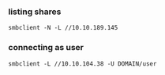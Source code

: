 ### listing shares
```
smbclient -N -L //10.10.189.145
```

### connecting as user
```
smbclient -L //10.10.104.38 -U DOMAIN/user
```